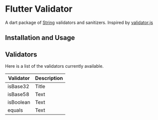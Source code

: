 # Flutter Validator

A dart package of [String](https://api.dart.dev/stable/2.14.0/dart-core/String-class.html) validators and sanitizers.
Inspired by [validator.js](https://github.com/validatorjs/validator.js)

## Installation and Usage

## Validators

Here is a list of the validators currently available.

| Validator     | Description |
| -----------   | ----------- |
| isBase32      | Title       |
| isBase58      | Text        |
| isBoolean     | Text        |
| equals        | Text        |